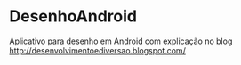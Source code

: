# DesenhoAndroid
Aplicativo para desenho em Android com explicação no blog http://desenvolvimentoediversao.blogspot.com/
